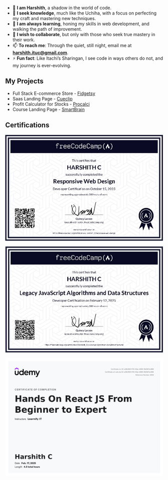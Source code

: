 - 👋 **I am Harshith**, a shadow in the world of code.  
- 👀 **I seek knowledge**, much like the Uchiha, with a focus on perfecting my craft and mastering new techniques.  
- 🌱 **I am always learning**, honing my skills in web development, and walking the path of improvement.  
- 🤝 **I wish to collaborate**, but only with those who seek true mastery in their work.  
- 📫 **To reach me**: Through the quiet, still night, email me at **harshith.ituc@gmail.com**.    
- ⚡ **Fun fact**: Like Itachi’s Sharingan, I see code in ways others do not, and my journey is ever-evolving.

## My Projects

- Full Stack E-commerce Store - [Fidgetsy](https://fidgetsy.shop)
- Saas Landing Page - [Cueclip](https://cueclip.netlify.app)
- Profit Calculator for Stocks - [Procalci](https://procalci.netlify.app)
- Course Landing Page - [SmartBrain](https://landingpage-smartbrain.netlify.app/)

## Certifications

[![Responsive Webgesign](https://github.com/ItachiPrime/ItachiPrime/blob/b12dd3afc723b61848dee8b182162d6b051aaef6/WebDesign.JPG)](https://www.freecodecamp.org/certification/Harshith_C/responsive-web-design)

[![RJavascript](https://github.com/ItachiPrime/ItachiPrime/blob/bf354b8eee2fe69835001b6bc6405990506d53b8/DSA.JPG)](https://www.freecodecamp.org/certification/Harshith_C/javascript-algorithms-and-data-structures)

[![React JS](https://github.com/ItachiPrime/ItachiPrime/blob/87853eddf0846cfa9c59343fc358a2597ba2544a/Udemy.jpg)](https://www.udemy.com/certificate/UC-e08c5521-f110-43ac-b596-10bf3b7ec886/)


